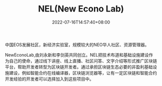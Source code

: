 ﻿---
weight: 
title: "NEL(New Econo Lab)"
description: "中国EOS发展社区，新经济实验室，规模较大的NEO华人社区、资源管理器"
date: 2022-07-16T14:57:40+08:00
lastmod: 2022-07-16T14:57:40+08:00
draft: false
authors: ["Simon"]
featuredImage: "nelnew-econo-lab.jpg"
link: "https://nel.group"
tags: ["区块链浏览器","NEL(New Econo Lab)"]
categories: ["navigation"]
navigation: ["区块链浏览器"]
lightgallery: true
toc: true
pinned: false
recommend: false
recommend1: false
---
中国EOS发展社区，新经济实验室，规模较大的NEO华人社区、资源管理器。

NewEconoLab,由刘永新和李剑英共同创立。NEL把技术布道和基础设施建设作为自己的使命，通过线下讲座、线上直播、社区问答、文字介绍等形式推广区块链平台，帮助开发者转型为区块链开发者。通过承担区块链生态必要的非盈利基础设施建设，例如智能合约在线编译器，区块链浏览器等，让有一定区块链和智能合约开发经验的开发者可以选择加入到这些项目中。